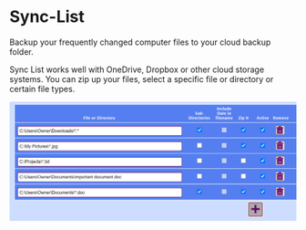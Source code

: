 # Sync-List

Backup your frequently changed computer files to your cloud backup folder.

Sync List works well with OneDrive, Dropbox or other cloud storage systems.
You can zip up your files, select a specific file or directory or certain file types.

![Sync List File list](https://github.com/chrisjwaddell/Sync-List/blob/main/img/sync-list.jpg)








